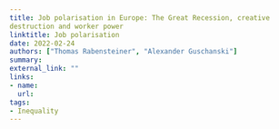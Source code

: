 ```yaml
---
title: Job polarisation in Europe: The Great Recession, creative
destruction and worker power
linktitle: Job polarisation
date: 2022-02-24
authors: ["Thomas Rabensteiner", "Alexander Guschanski"]
summary: 
external_link: ""
links:
- name:
  url: 
tags:
- Inequality
---
```


